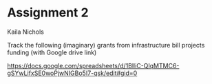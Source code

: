 # Assignment 2
Kaila Nichols

Track the following (imaginary) grants from infrastructure bill projects funding (with Google drive link)

https://docs.google.com/spreadsheets/d/1BlliC-QIqMTMC6-gSYwLifxSE0woPjwNIGBo5I7-qsk/edit#gid=0 
